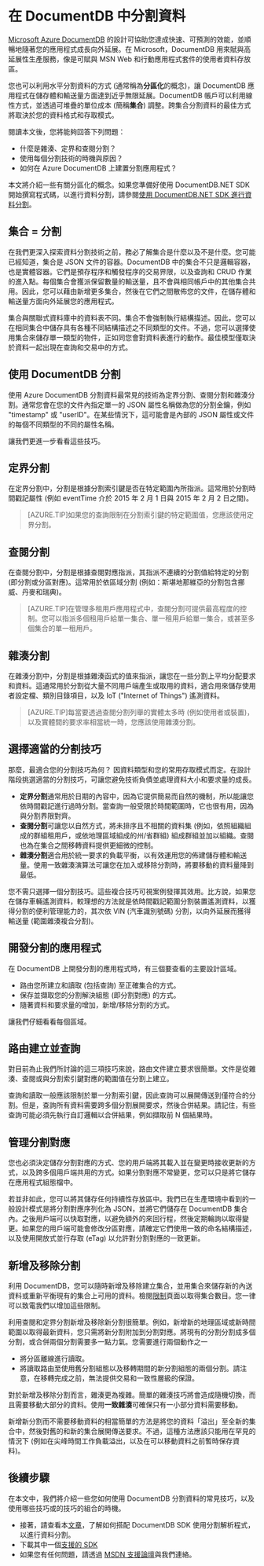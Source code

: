 <properties      
    pageTitle="在 DocumentDB 中分割資料 | Azure"      
    description="了解如何在 DocumentDB 中分割資料，以及使用雜湊、定界以及查閱分割的時機。"          
    services="documentdb"      
    authors="arramac"      
    manager="johnmac"      
    editor="monicar"      
    documentationCenter=""/> <tags      
    ms.service="documentdb"      
    ms.workload="data-services"      
    ms.tgt_pltfrm="na"      
    ms.devlang="na"      
    ms.topic="article"      
    ms.date="05/28/2015"      
    ms.author="arramac"/>

# 在 DocumentDB 中分割資料

[Microsoft Azure DocumentDB](../../services/documentdb/) 的設計可協助您達成快速、可預測的效能，並順暢地隨著您的應用程式成長向外延展。在 Microsoft，DocumentDB 用來賦與高延展性生產服務，像是可賦與 MSN Web 和行動應用程式套件的使用者資料存放區。

您也可以利用水平分割資料的方式 (通常稱為**分區化**的概念)，讓 DocumentDB 應用程式在儲存體和輸送量方面達到近乎無限延展。DocumentDB 帳戶可以利用線性方式，並透過可堆疊的單位成本 (簡稱**集合**) 調整。跨集合分割資料的最佳方式將取決於您的資料格式和存取模式。

閱讀本文後，您將能夠回答下列問題：

 - 什麼是雜湊、定界和查閱分割？
 - 使用每個分割技術的時機與原因？
 - 如何在 Azure DocumentDB 上建置分割應用程式？

本文將介紹一些有關分區化的概念。如果您準備好使用 DocumentDB.NET SDK 開始撰寫程式碼，以進行資料分割，請參閱[使用 DocumentDB.NET SDK 進行資料分割](documentdb-sharding.md)。

## 集合 = 分割

在我們更深入探索資料分割技術之前，務必了解集合是什麼以及不是什麼。您可能已經知道，集合是 JSON 文件的容器。DocumentDB 中的集合不只是邏輯容器，也是實體容器。它們是預存程序和觸發程序的交易界限，以及查詢和 CRUD 作業的進入點。每個集合會獲派保留數量的輸送量，且不會與相同帳戶中的其他集合共用。因此，您可以藉由新增更多集合，然後在它們之間散佈您的文件，在儲存體和輸送量方面向外延展您的應用程式。

集合與關聯式資料庫中的資料表不同。集合不會強制執行結構描述。因此，您可以在相同集合中儲存具有各種不同結構描述之不同類型的文件。不過，您可以選擇使用集合來儲存單一類型的物件，正如同您會對資料表進行的動作。最佳模型僅取決於資料一起出現在查詢和交易中的方式。

## 使用 DocumentDB 分割

使用 Azure DocumentDB 分割資料最常見的技術為定界分割、查閱分割和雜湊分割。通常您會在您的文件內指定單一的 JSON 屬性名稱做為您的分割金鑰，例如 "timestamp" 或 "userID"。在某些情況下，這可能會是內部的 JSON 屬性或文件的每個不同類型的不同的屬性名稱。

讓我們更進一步看看這些技巧。

## 定界分割

在定界分割中，分割是根據分割索引鍵是否在特定範圍內所指派。這常用於分割時間戳記屬性 (例如 eventTime 介於 2015 年 2 月 1 日與 2015 年 2 月 2 日之間)。

> [AZURE.TIP]如果您的查詢限制在分割索引鍵的特定範圍值，您應該使用定界分割。

## 查閱分割

在查閱分割中，分割是根據查閱對應指派，其指派不連續的分割值給特定的分割 (即分割或分區對應)。這常用於依區域分割 (例如：斯堪地那維亞的分割包含挪威、丹麥和瑞典)。

> [AZURE.TIP]在管理多租用戶應用程式中，查閱分割可提供最高程度的控制。您可以指派多個租用戶給單一集合、單一租用戶給單一集合，或甚至多個集合的單一租用戶。

## 雜湊分割

在雜湊分割中，分割是根據雜湊函式的值來指派，讓您在一些分割上平均分配要求和資料。這通常用於分割從大量不同用戶端產生或取用的資料，適合用來儲存使用者設定檔、類別目錄項目，以及 IoT ("Internet of Things") 遙測資料。

> [AZURE.TIP]每當要透過查閱分割列舉的實體太多時 (例如使用者或裝置)，以及實體間的要求率相當統一時，您應該使用雜湊分割。

## 選擇適當的分割技巧

那麼，最適合您的分割技巧為何？ 因資料類型和您的常用存取模式而定。在設計階段挑選適當的分割技巧，可讓您避免技術負債並處理資料大小和要求量的成長。

- **定界分割**通常用於日期的內容中，因為它提供簡易而自然的機制，所以能讓您依時間戳記進行過時分割。當查詢一般受限於時間範圍時，它也很有用，因為與分割界限對齊。 
- **查閱分割**可讓您以自然方式，將未排序且不相關的資料集 (例如，依照組織組成的群組租用戶，或依地理區域組成的州/省群組) 組成群組並加以組織。查閱也為在集合之間移轉資料提供更細微的控制。 
- **雜湊分割**適合用於統一要求的負載平衡，以有效運用您的佈建儲存體和輸送量。使用一致雜湊演算法可讓您在加入或移除分割時，將要移動的資料量降到最低。

您不需只選擇一個分割技巧。這些複合技巧可視案例發揮其效用。比方說，如果您在儲存車輛遙測資料，較理想的方法就是依時間戳記範圍分割裝置遙測資料，以獲得分割的便利管理能力的，其次依 VIN (汽車識別號碼) 分割，以向外延展而獲得輸送量 (範圍雜湊複合分割)。

## 開發分割的應用程式
在 DocumentDB 上開發分割的應用程式時，有三個要查看的主要設計區域。

- 路由您所建立和讀取 (包括查詢) 至正確集合的方式。
- 保存並擷取您的分割解決組態 (即分割對應) 的方式。
- 隨著資料和要求量的增加，新增/移除分割的方式。

讓我們仔細看看每個區域。

## 路由建立並查詢

對目前為止我們所討論的這三項技巧來說，路由文件建立要求很簡單。文件是從雜湊、查閱或與分割索引鍵對應的範圍值在分割上建立。

查詢和讀取一般應該限制於單一分割索引鍵，因此查詢可以展開傳送到僅符合的分割。但是，查詢所有資料需要跨多個分割展開要求，然後合併結果。請記住，有些查詢可能必須先執行自訂邏輯以合併結果，例如擷取前 N 個結果時。

## 管理分割對應

您也必須決定儲存分割對應的方式、您的用戶端將其載入並在變更時接收更新的方式，以及跨多個用戶端共用的方式。如果分割對應不常變更，您可以只是將它儲存在應用程式組態檔中。

若並非如此，您可以將其儲存任何持續性存放區中。我們已在生產環境中看到的一般設計模式是將分割對應序列化為 JSON，並將它們儲存在 DocumentDB 集合內。之後用戶端可以快取對應，以避免額外的來回行程，然後定期輪詢以取得變更。如果您的用戶端可能會修改分區對應，請確定它們使用一致的命名結構描述，以及使用開放式並行存取 (eTag) 以允許對分割對應的一致更新。

## 新增及移除分割

利用 DocumentDB，您可以隨時新增及移除建立集合，並用集合來儲存新的內送資料或重新平衡現有的集合上可用的資料。檢閱[限制](documentdb-limits.md)頁面以取得集合數目。您一律可以致電我們以增加這些限制。

利用查閱和定界分割新增及移除新分割很簡單。例如，新增新的地理區域或新時間範圍以取得最新資料，您只需將新分割附加到分割對應。將現有的分割分割成多個分割，或合併兩個分割需要多一點力氣。您需要進行兩個動作之一

- 將分區離線進行讀取。
- 將讀取路由至使用舊分割組態以及移轉期間的新分割組態的兩個分割。請注意，在移轉完成之前，無法提供交易和一致性層級的保證。

對於新增及移除分割而言，雜湊更為複雜。簡單的雜湊技巧將會造成隨機切換，而且需要移動大部分的資料。使用**一致雜湊**可確保只有一小部分資料需要移動。

新增新分割而不需要移動資料的相當簡單的方法是將您的資料「溢出」至全新的集合中，然後對舊的和新的集合展開傳送要求。不過，這種方法應該只能用在罕見的情況下 (例如在尖峰時間工作負載溢出，以及在可以移動資料之前暫時保存資料)。

## 後續步驟
在本文中，我們將介紹一些您如何使用 DocumentDB 分割資料的常見技巧，以及使用哪些技巧或的技巧的組合的時機。

-   接著，請查看本[文章](documentdb-sharding.md)，了解如何搭配 DocumentDB SDK 使用分割解析程式，以進行資料分割。 
-   下載其中一個[支援的 SDK](https://msdn.microsoft.com/library/azure/dn781482.aspx)
-   如果您有任何問題，請透過 [MSDN 支援論壇](https://social.msdn.microsoft.com/forums/azure/home?forum=AzureDocumentDB)與我們連絡。
   


 

<!---HONumber=July15_HO1-->